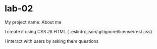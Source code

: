 # lab-02

My project name: About me

I create it using CSS JS HTML ( .eslintrc.json/.gitignore/license/rest.css)

I interact with users by asking them questions